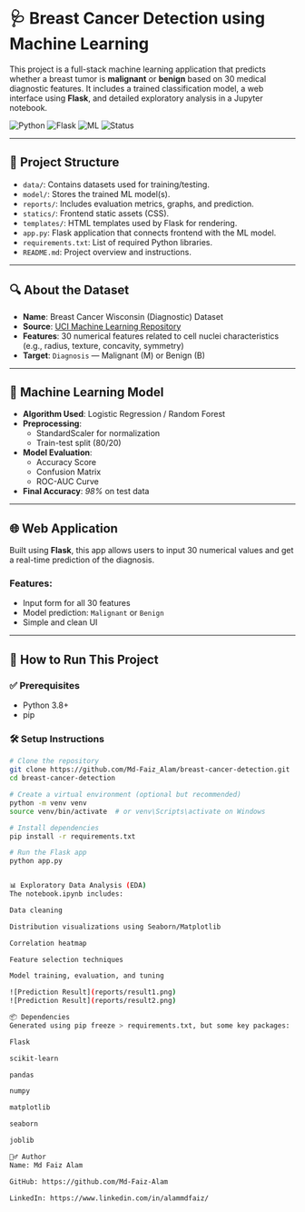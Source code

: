 # 🩺 Breast Cancer Detection using Machine Learning

This project is a full-stack machine learning application that predicts whether a breast tumor is **malignant** or **benign** based on 30 medical diagnostic features. It includes a trained classification model, a web interface using **Flask**, and detailed exploratory analysis in a Jupyter notebook.

![Python](https://img.shields.io/badge/Python-3.10-blue)
![Flask](https://img.shields.io/badge/Flask-WebApp-lightgrey)
![ML](https://img.shields.io/badge/Machine%20Learning-Scikit--Learn-brightgreen)
![Status](https://img.shields.io/badge/Status-Completed-success)

---

## 📂 Project Structure

- `data/`: Contains datasets used for training/testing.
- `model/`: Stores the trained ML model(s).
- `reports/`: Includes evaluation metrics, graphs, and prediction.
- `statics/`: Frontend static assets (CSS).
- `templates/`: HTML templates used by Flask for rendering.
- `app.py`: Flask application that connects frontend with the ML model.
- `requirements.txt`: List of required Python libraries.
- `README.md`: Project overview and instructions.


---

## 🔍 About the Dataset

- **Name**: Breast Cancer Wisconsin (Diagnostic) Dataset
- **Source**: [UCI Machine Learning Repository](https://www.kaggle.com/datasets/uciml/breast-cancer-wisconsin-data)
- **Features**: 30 numerical features related to cell nuclei characteristics (e.g., radius, texture, concavity, symmetry)
- **Target**: `Diagnosis` — Malignant (M) or Benign (B)

---

## 🧠 Machine Learning Model

- **Algorithm Used**: Logistic Regression / Random Forest
- **Preprocessing**:
  - StandardScaler for normalization
  - Train-test split (80/20)
- **Model Evaluation**:
  - Accuracy Score
  - Confusion Matrix
  - ROC-AUC Curve
- **Final Accuracy**: *98%* on test data

---

## 🌐 Web Application

Built using **Flask**, this app allows users to input 30 numerical values and get a real-time prediction of the diagnosis.

### Features:
- Input form for all 30 features
- Model prediction: `Malignant` or `Benign`
- Simple and clean UI

---

## 🚀 How to Run This Project

### ✅ Prerequisites
- Python 3.8+
- pip

### 🛠️ Setup Instructions

```bash
# Clone the repository
git clone https://github.com/Md-Faiz_Alam/breast-cancer-detection.git
cd breast-cancer-detection

# Create a virtual environment (optional but recommended)
python -m venv venv
source venv/bin/activate  # or venv\Scripts\activate on Windows

# Install dependencies
pip install -r requirements.txt

# Run the Flask app
python app.py


📊 Exploratory Data Analysis (EDA)
The notebook.ipynb includes:

Data cleaning

Distribution visualizations using Seaborn/Matplotlib

Correlation heatmap

Feature selection techniques

Model training, evaluation, and tuning

![Prediction Result](reports/result1.png)
![Prediction Result](reports/result2.png)

📦 Dependencies
Generated using pip freeze > requirements.txt, but some key packages:

Flask

scikit-learn

pandas

numpy

matplotlib

seaborn

joblib

🙋‍♂️ Author
Name: Md Faiz Alam

GitHub: https://github.com/Md-Faiz-Alam

LinkedIn: https://www.linkedin.com/in/alammdfaiz/

